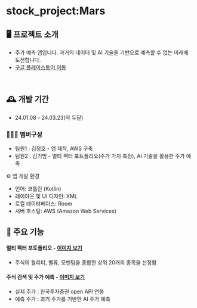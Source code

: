 # stock_project:Mars


## 🖥️ 프로젝트 소개
 - 주가 예측 앱입니다.
과거의 데이터 및 AI 기술을 기반으로 예측할 수 없는 미래에 도전합니다.
 - <a href="https://play.google.com/store/apps/details?id=com.project.stockproject" >구글 플레이스토어 이동</a>
<br>

## 🕰️ 개발 기간
* 24.01.08 - 24.03.23(약 두달)

### 🧑‍🤝‍🧑 맴버구성
 - 팀원1 : 김정호 - 앱 제작, AWS 구축
 - 팀원2 : 김기범 - 멀티 팩터 포트폴리오(주가 가치 측정), AI 기술을 활용한 주가 예측

⚙️ 앱 개발 환경
 - 언어: 코틀린 (Kotlin)
 - 레이아웃 및 UI 디자인: XML
 - 로컬 데이터베이스: Room
 - 서버 호스팅: AWS (Amazon Web Services)

## 📌 주요 기능
#### 멀티 팩터 포토폴리오 - <a href="https://drive.google.com/file/d/1xDctqs_uWlCVCVXfarD7WFGu3CpaJcEG/view?usp=sharing" >이미지 보기</a>
- 주식의 퀄리티, 벨류, 모멘텀을 종합한 상위 20개의 종목을 선정함
#### 주식 검색 및 주가 예측 - <a href="https://drive.google.com/file/d/1RI-xMDDqe6WeNbsMs600nVirb6kOLWsI/view?usp=sharing" >이미지 보기 </a>
- 실제 주가 : 한국투자증권 open API 연동
- 예측 주가 : 과거 주가를 기반한 AI 주가 예측
